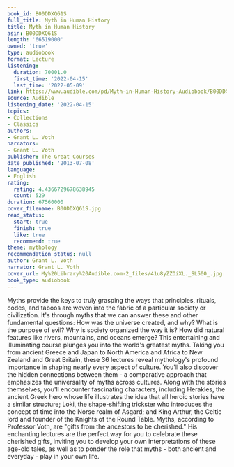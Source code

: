 ```yaml
---
book_id: B00DDXQ61S
full_title: Myth in Human History
title: Myth in Human History
asin: B00DDXQ61S
length: '66519000'
owned: 'true'
type: audiobook
format: Lecture
listening:
  duration: 70001.0
  first_time: '2022-04-15'
  last_time: '2022-05-09'
link: https://www.audible.com/pd/Myth-in-Human-History-Audiobook/B00DDXQ61S
source: Audible
listening_date: '2022-04-15'
topics:
- Collections
- Classics
authors:
- Grant L. Voth
narrators:
- Grant L. Voth
publisher: The Great Courses
date_published: '2013-07-08'
language:
- English
rating:
  rating: 4.4366729678638945
  count: 529
duration: 67560000
cover_filename: B00DDXQ61S.jpg
read_status:
  start: true
  finish: true
  like: true
  recommend: true
theme: mythology
recommendation_status: null
author: Grant L. Voth
narrator: Grant L. Voth
cover_url: My%20Library%20Audible.com-2_files/41u8yZZOiXL._SL500_.jpg
book_type: audiobook
---
```

Myths provide the keys to truly grasping the ways that principles, rituals, codes, and taboos are woven into the fabric of a particular society or civilization.
It's through myths that we can answer these and other fundamental questions: How was the universe created, and why? What is the purpose of evil? Why is society organized the way it is? How did natural features like rivers, mountains, and oceans emerge?
This entertaining and illuminating course plunges you into the world's greatest myths. Taking you from ancient Greece and Japan to North America and Africa to New Zealand and Great Britain, these 36 lectures reveal mythology's profound importance in shaping nearly every aspect of culture. You'll also discover the hidden connections between them - a comparative approach that emphasizes the universality of myths across cultures.
Along with the stories themselves, you'll encounter fascinating characters, including Herakles, the ancient Greek hero whose life illustrates the idea that all heroic stories have a similar structure; Loki, the shape-shifting trickster who introduces the concept of time into the Norse realm of Asgard; and King Arthur, the Celtic lord and founder of the Knights of the Round Table.
Myths, according to Professor Voth, are "gifts from the ancestors to be cherished." His enchanting lectures are the perfect way for you to celebrate these cherished gifts, inviting you to develop your own interpretations of these age-old tales, as well as to ponder the role that myths - both ancient and everyday - play in your own life.
